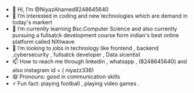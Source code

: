 - 👋 Hi, I’m @NiyazAhamed8248645640
- 👀 I’m interested in coding and new technologies which are demand in today's markert
- 🌱 I’m currently learning Bsc.Computer Science and also currently pursuing a fullsatck development course form indian's best online platform called NXtwave
- 💞️ I’m looking to jobs in technology like frontend , backend ,cybersecurity , fullsatck developer , Data sicentist
- 📫 How to reach me through linkedin , whatsapp , (8248645640) and also instagram id = ( niyazz336)
- 😄 Pronouns: good in communication skills
- ⚡ Fun fact: playing football , playing video games .

<!---
NiyazAhamed8248645640/NiyazAhamed8248645640 is a ✨ special ✨ repository because its `README.md` (this file) appears on your GitHub profile.
You can click the Preview link to take a look at your changes.
--->
